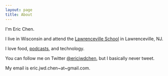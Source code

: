 ```yaml
---
layout: page
title: About
---
```


I'm Eric Chen.

I live in Wisconsin and attend the [Lawrenceville School](http://www.lawrenceville.org/index.aspx) in Lawrenceville, NJ.

I love food, [podcasts](http://www.ericjwdchen.github.io/my-favorite-podcasts), and technology.

You can follow me on Twitter [@ericjwdchen](https://twitter.com/ericjwdchen), but I basically never tweet.

My email is eric.jwd.chen~at~gmail.com.

